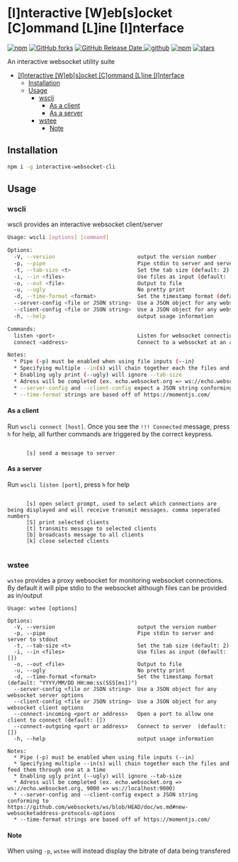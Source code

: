 # [I]nteractive [W]eb[s]ocket [C]ommand [L]ine [I]nterface

[![npm](https://img.shields.io/npm/v/interactive-websocket-cli)](https://www.npmjs.com/package/interactive-websocket-cli)
[![GitHub forks](https://img.shields.io/github/forks/danhab99/interactive-websocket-cli)](https://github.com/danhab99/interactive-websocket-cli)
[![GitHub Release Date](https://img.shields.io/github/release-date/danhab99/interactive-websocket-cli) ![github](https://img.shields.io/github/v/release/danhab99/interactive-websocket-cli)](https://github.com/danhab99/interactive-websocket-cli/releases)
[![npm](https://img.shields.io/npm/dw/interactive-websocket-cli)](https://www.npmjs.com/package/interactive-websocket-cli)
[![stars](https://img.shields.io/github/stars/danhab99/interactive-websocket-cli)](https://github.com/danhab99/interactive-websocket-cli)

An interactive websocket utility suite

- [[I]nteractive [W]eb[s]ocket [C]ommand [L]ine [I]nterface](#interactive-websocket-command-line-interface)
  - [Installation](#installation)
  - [Usage](#usage)
    - [wscli](#wscli)
      - [As a client](#as-a-client)
      - [As a server](#as-a-server)
    - [wstee](#wstee)
      - [Note](#note)

## Installation

```bash
npm i -g interactive-websocket-cli
```

## Usage

### wscli

wscli provides an interactive websocket client/server

```bash
Usage: wscli [options] [command]

Options:
  -V, --version                          output the version number
  -p, --pipe                             Pipe stdin to server and server to stdout
  -t, --tab-size <t>                     Set the tab size (default: 2)
  -i, --in <files>                       Use files as input (default: [])
  -o, --out <file>                       Output to file
  -u, --ugly                             No pretty print
  -d, --time-format <format>             Set the timestamp format (default: "YYYY/MM/DD HH:mm:ss(SSS[ms])")
  --server-config <file or JSON string>  Use a JSON object for any websocket server options
  --client-config <file or JSON string>  Use a JSON object for any websocket client options
  -h, --help                             output usage information

Commands:
  listen <port>                          Listen for websocket connections on a port
  connect <address>                      Connect to a websocket at an address

Notes: 
  * Pipe (-p) must be enabled when using file inputs (--in)
  * Specifying multiple --in(s) will chain together each the files and feed them through one at a time
  * Enabling ugly print (--ugly) will ignore --tab-size
  * Adress will be completed (ex. echo.websocket.org => ws://echo.websocket.org, 9000 => ws://localhost:9000)
  * --server-config and --client-config expect a JSON string conforming to https://github.com/websockets/ws/blob/HEAD/doc/ws.md#new-websocketaddress-protocols-options
  * --time-format strings are based off of https://momentjs.com/
```

#### As a client

Run `wscli connect [host]`. Once you see the `!!! Connected` message, press `h` for help, all further commands are triggered by the correct keypress.

```

      [s] send a message to server

```

#### As a server

Run `wscli listen [port]`, press `h` for help

```

      [s] open select prompt, used to select which connections are being displayed and will receive transmit messages. comma seperated numbers
      [S] print selected clients
      [t] transmits message to selected clients
      [b] broadcasts message to all clients
      [k] close selected clients
   
```

### wstee

`wstee` provides a proxy websocket for monitoring websocket connections. By default it will pipe stdio to the websocket although files can be provided as in/output

```
Usage: wstee [options]

Options:
  -V, --version                          output the version number
  -p, --pipe                             Pipe stdin to server and server to stdout
  -t, --tab-size <t>                     Set the tab size (default: 2)
  -i, --in <files>                       Use files as input (default: [])
  -o, --out <file>                       Output to file
  -u, --ugly                             No pretty print
  -d, --time-format <format>             Set the timestamp format (default: "YYYY/MM/DD HH:mm:ss(SSS[ms])")
  --server-config <file or JSON string>  Use a JSON object for any websocket server options
  --client-config <file or JSON string>  Use a JSON object for any websocket client options
  --connect-incoming <port or address>   Open a port to allow one client to connect (default: [])
  --connect-outgoing <port or address>   Connect to server  (default: [])
  -h, --help                             output usage information

Notes: 
  * Pipe (-p) must be enabled when using file inputs (--in)
  * Specifying multiple --in(s) will chain together each the files and feed them through one at a time
  * Enabling ugly print (--ugly) will ignore --tab-size
  * Adress will be completed (ex. echo.websocket.org => ws://echo.websocket.org, 9000 => ws://localhost:9000)
  * --server-config and --client-config expect a JSON string conforming to https://github.com/websockets/ws/blob/HEAD/doc/ws.md#new-websocketaddress-protocols-options
  * --time-format strings are based off of https://momentjs.com/
```

#### Note

When using `-p`, `wstee` will instead display the bitrate of data being transfered
